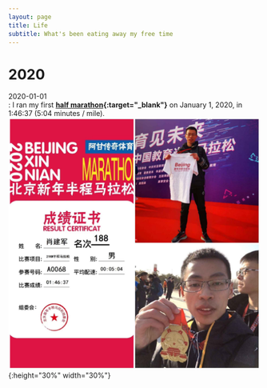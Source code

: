 ```yaml
---
layout: page
title: Life
subtitle: What's been eating away my free time
---
```



# 2020

2020-01-01  
: I ran my first **[half marathon](https://en.wikipedia.org/wiki/Half_marathon){:target="_blank"}** on January 1, 2020, in 1:46:37 (5:04 minutes / mile).  
![Finish the marathon for the first time](/assets/img/photos/marathon-2020-01-01.jpg){:height="30%" width="30%"}
